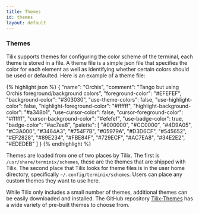 ```yaml
---
title: Themes
id: themes
layout: default
---
```

### Themes

Tilix supports themes for configuring the color scheme of the terminal, each theme is stored in a file. A theme file is a simple json file that specifies the color for each element as well as identifying whether certain colors should be used or defaulted. Here is an example of a theme file:

{% highlight json %}
{
    "name": "Orchis",
    "comment": "Tango but using Orchis foreground/background colors",
    "foreground-color": "#EFEFEF",
    "background-color": "#303030",
    "use-theme-colors": false,
    "use-highlight-color": false,
    "highlight-foreground-color": "#ffffff",
    "highlight-background-color": "#a348b1",
    "use-cursor-color": false,
    "cursor-foreground-color": "#ffffff",
    "cursor-background-color": "#efefef",
    "use-badge-color": true,
    "badge-color": "#ac7ea8",
    "palette": [
        "#000000",
        "#CC0000",
        "#4D9A05",
        "#C3A000",
        "#3464A3",
        "#754F7B",
        "#05979A",
        "#D3D6CF",
        "#545652",
        "#EF2828",
        "#89E234",
        "#FBE84F",
        "#729ECF",
        "#AC7EA8",
        "#34E2E2",
        "#EDEDEB"
    ]
}
{% endhighlight %}

Themes are loaded from one of two places by Tilix. The first is ```/usr/share/terminix/schemes```, these are the themes that are shipped with Tilix. The second place that Tilix looks for theme files is in the user home directory, specifically ```~/.config/terminix/schemes```. Users can place any custom themes they want to use here.

While Tilix only includes a small number of themes, additional themes can be easily downloaded and installed. The GitHub repository [Tilix-Themes](https://github.com/storm119/Tilix-Themes) has a wide variety of pre-built themes to choose from.